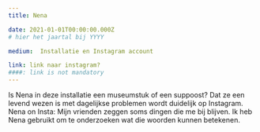 ```yaml
---
title: Nena

date: 2021-01-01T00:00:00.000Z
# hier het jaartal bij YYYY

medium:  Installatie en Instagram account

link: link naar instagram?
####: link is not mandatory
---
```


Is Nena in deze installatie een museumstuk of een suppoost? Dat ze een levend wezen is met dagelijkse problemen wordt duidelijk op Instagram.  Nena on Insta: Mijn vrienden zeggen soms dingen die me bij blijven. Ik heb Nena gebruikt om te onderzoeken wat die woorden kunnen betekenen.
